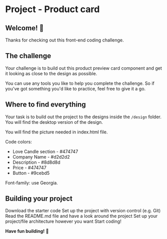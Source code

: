 # Project - Product card 

## Welcome! 👋

Thanks for checking out this front-end coding challenge.

## The challenge

Your challenge is to build out this product preview card component and get it looking as close to the design as possible.

You can use any tools you like to help you complete the challenge. So if you've got something you'd like to practice, feel free to give it a go.

## Where to find everything

Your task is to build out the project to the designs inside the `/design` folder. You will find the desktop version of the design. 

You will find the picture needed in index.html file.

Code colors: 
- Love Candle section - #474747
- Company Name - #d2d2d2
- Description - #8d8d8d
- Price - #474747
- Button - #9cebd5

Font-family: use Georgia. 


## Building your project

Download the starter code
Set up the project with version control (e.g. Git)
Read the README.md file and have a look around the project
Set up your project/file architecture however you want
Start coding!

**Have fun building!** 🚀
